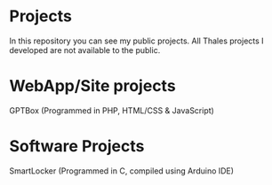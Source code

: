# **Projects**
In this repository you can see my public projects.
All Thales projects I developed are not available to the public.
# WebApp/Site projects
GPTBox (Programmed in PHP, HTML/CSS & JavaScript)


# Software Projects
SmartLocker (Programmed in C, compiled using Arduino IDE)
